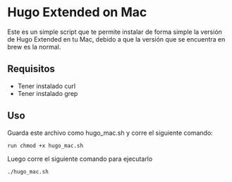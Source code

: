# Hugo Extended on Mac

Este es un simple script que te permite instalar de forma simple la versión de Hugo Extended en tu Mac, debido a que la versión que se encuentra en brew es la normal.

## Requisitos

- Tener instalado curl
- Tener instalado grep

## Uso

Guarda este archivo como hugo_mac.sh y corre el siguiente comando:

```bash
run chmod +x hugo_mac.sh
```

Luego corre el siguiente comando para ejecutarlo

```bash
./hugo_mac.sh
```